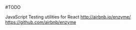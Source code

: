 #TODO

JavaScript Testing utilities for React 
http://airbnb.io/enzyme/
https://github.com/airbnb/enzyme